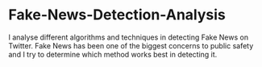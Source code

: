 # Fake-News-Detection-Analysis
I analyse different algorithms and techniques in detecting Fake News on Twitter. 
Fake News has been one of the biggest concerns to public safety and I try to determine which method works best in detecting it.
